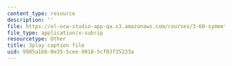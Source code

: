```yaml
---
content_type: resource
description: ''
file: https://ol-ocw-studio-app-qa.s3.amazonaws.com/courses/3-60-symmetry-structure-and-tensor-properties-of-materials-fall-2005/9985a1bb0e355cee90185cf03f35233a_JKUrC05a-4k.vtt
file_type: application/x-subrip
resourcetype: Other
title: 3play caption file
uid: 9985a1bb-0e35-5cee-9018-5cf03f35233a
---
```

